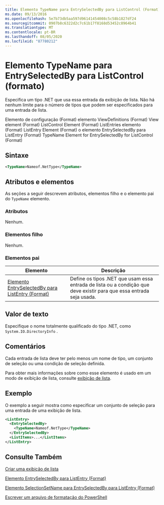 ```yaml
---
title: Elemento TypeName para EntrySelectedBy para ListControl (Format) | Microsoft Docs
ms.date: 09/13/2016
ms.openlocfilehash: 5e7b73db5aa597d96141454008c5c58b1827df24
ms.sourcegitcommit: 0907b8c6322d2c7c61b17f8168d53452c8964b41
ms.translationtype: MT
ms.contentlocale: pt-BR
ms.lasthandoff: 08/05/2020
ms.locfileid: "87780212"
---
```

# <a name="typename-element-for-entryselectedby-for-listcontrol-format"></a>Elemento TypeName para EntrySelectedBy para ListControl (formato)

Especifica um tipo .NET que usa essa entrada da exibição de lista. Não há nenhum limite para o número de tipos que podem ser especificados para uma entrada de lista.

Elemento de configuração (Format) elemento ViewDefinitions (Format) View element (Format) ListControl Element (Format) ListEntries elemento (Format) ListEntry Element (Format) o elemento EntrySelectedBy para ListEntry (Format) TypeName Element for EntrySelectedBy for ListControl (Format)

## <a name="syntax"></a>Sintaxe

```xml
<TypeName>Nameof.NetType</TypeName>
```

## <a name="attributes-and-elements"></a>Atributos e elementos

As seções a seguir descrevem atributos, elementos filho e o elemento pai do `TypeName` elemento.

### <a name="attributes"></a>Atributos

Nenhum.

### <a name="child-elements"></a>Elementos filho

Nenhum.

### <a name="parent-elements"></a>Elementos pai

|Elemento|Descrição|
|-------------|-----------------|
|[Elemento EntrySelectedBy para ListEntry (Format)](./entryselectedby-element-for-listentry-for-listcontrol-format.md)|Define os tipos .NET que usam essa entrada de lista ou a condição que deve existir para que essa entrada seja usada.|

## <a name="text-value"></a>Valor de texto

Especifique o nome totalmente qualificado do tipo .NET, como `System.IO.DirectoryInfo` .

## <a name="remarks"></a>Comentários

Cada entrada de lista deve ter pelo menos um nome de tipo, um conjunto de seleção ou uma condição de seleção definida.

Para obter mais informações sobre como esse elemento é usado em um modo de exibição de lista, consulte [exibição de lista](./creating-a-list-view.md).

## <a name="example"></a>Exemplo

O exemplo a seguir mostra como especificar um conjunto de seleção para uma entrada de uma exibição de lista.

```xml
<ListEntry>
  <EntrySelectedBy>
    <TypeName>Nameof.NetType</TypeName>
  </EntrySelectedBy>
  <ListItems>...</ListItems>
</ListEntry>
```

## <a name="see-also"></a>Consulte Também

[Criar uma exibição de lista](./creating-a-list-view.md)

[Elemento EntrySelectedBy para ListEntry (Format)](./entryselectedby-element-for-listentry-for-listcontrol-format.md)

[Elemento SelectionSetName para EntrySelectedBy para ListEntry (Format)](./selectionsetname-element-for-entryselectedby-for-listcontrol-format.md)

[Escrever um arquivo de formatação do PowerShell](./writing-a-powershell-formatting-file.md)
